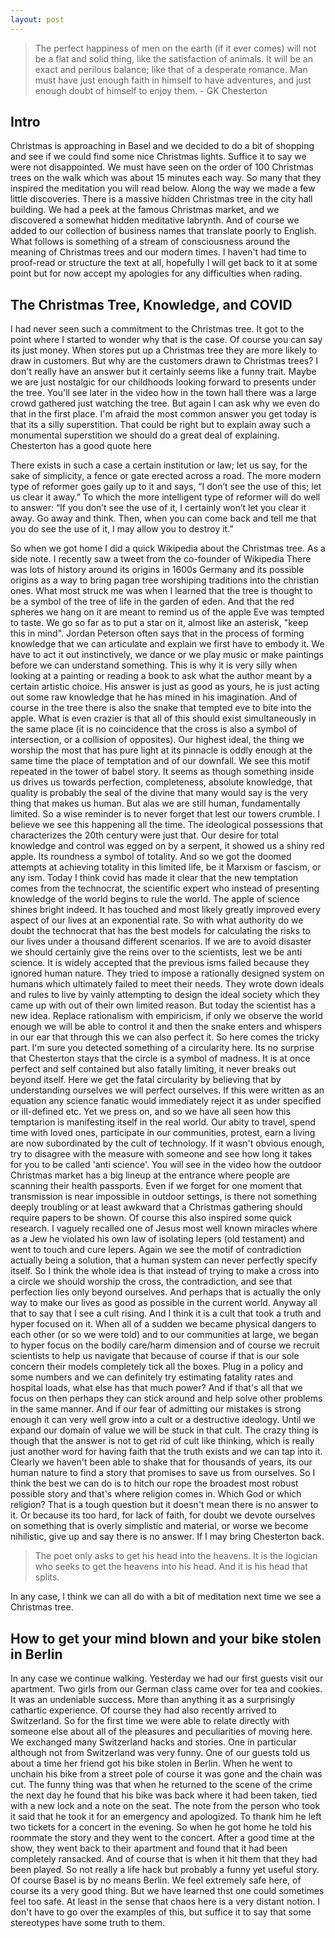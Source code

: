 ```yaml
---
layout: post
---
```


> The perfect happiness of men on the earth (if it ever comes) will not be a flat and solid thing, like the satisfaction of animals. It will be an exact and perilous balance; like that of a desperate romance. Man must have just enough faith in himself to have adventures, and just enough doubt of himself to enjoy them. - GK Chesterton

## Intro 

Christmas is approaching in Basel and we decided to do a bit of shopping and see if we could find some nice Christmas lights. 
Suffice it to say we were not disappointed. 
We must have seen on the order of 100 Christmas trees on the walk which was about 15 minutes each way. 
So many that they inspired the meditation you will read below.
Along the way we made a few little discoveries. 
There is a massive hidden Christmas tree in the city hall building. 
We had a peek at the famous Christmas market, and we discovered a somewhat hidden meditative labrynth. 
And of course we added to our collection of business names that translate poorly to English.
What follows is something of a stream of consciousness around the meaning of Christmas trees and our modern times.
I haven't had time to proof-read or structure the text at all, hopefully I will get back to it at some point but for now accept my apologies for any difficulties when rading.

## The Christmas Tree, Knowledge, and COVID

I had never seen such a commitment to the Christmas tree. 
It got to the point where I started to wonder why that is the case. 
Of course you can say its just money. 
When stores put up a Christmas tree they are more likely to draw in customers.
 But why are the customers drawn to Christmas trees? 
I don't really have an answer but it certainly seems like a funny trait. 
Maybe we are just nostalgic for our childhoods looking forward to presents under the tree. 
You'll see later in the video how in the town hall there was a large crowd gathered just watching the tree. 
But again I can ask why we even do that in the first place. I'm afraid the most common answer you get today is that its a silly superstition. That could be right but to explain away such a monumental superstition we should do a great deal of explaining. Chesterton has a good quote here

There exists in such a case a certain institution or law; let us say, for the sake of simplicity, a fence or gate erected across a road. The more modern type of reformer goes gaily up to it and says, “I don’t see the use of this; let us clear it away.” To which the more intelligent type of reformer will do well to answer: “If you don’t see the use of it, I certainly won’t let you clear it away. Go away and think. Then, when you can come back and tell me that you do see the use of it, I may allow you to destroy it.”

So when we got home I did a quick Wikipedia about the Christmas tree. As a side note. I recently saw a tweet from the co-founder of Wikipedia  There was lots of history around its origins in 1600s Germany and its possible origins as a way to bring pagan tree worshiping traditions into the christian ones.
 What most struck me was when I learned that the tree is thought to be a symbol of the tree of life in the garden of eden.
 And that the red spheres we hang on it are meant to remind us of the apple Eve was tempted to taste.
 We go so far as to put a star on it, almost like an asterisk, "keep this in mind". 
Jordan Peterson often says that in the process of forming knowledge that we can articulate and explain we first have to embody it. 
We have to act it out instinctively, we dance or we play music or make paintings before we can understand something. 
This is why it is very silly when looking at a painting or reading a book to ask what the author meant by a certain artistic choice. 
His answer is just as good as yours, he is just acting out some raw knowledge that he has mined in his imagination. 
And of course in the tree there is also the snake that tempted eve to bite into the apple. What is even crazier is that all of this should exist simultaneously in the same place (it is no coincidence that the cross is also a symbol of intersection, or a collision of opposites). 
Our highest ideal, the thing we worship the most that has pure light at its pinnacle is oddly enough at the same time the place of temptation and of our downfall. We see this motif repeated in the tower of babel story. It seems as though something inside us drives us towards perfection, completeness, absolute knowledge, that quality is probably the seal of the divine that many would say is the very thing that makes us human. But alas we are still human, fundamentally limited. So a wise reminder is to never forget that lest our towers crumble. I believe we see this happening all the time. The ideological possessions that characterizes the 20th century were just that. Our desire for total knowledge and control was egged on by a serpent, it showed us a shiny red apple. Its roundness a symbol of totality. And so we got the doomed attempts at achieving totality in this limited life, be it Marxism or fascism, or any ism.  Today I think covid has made it clear that the new temptation comes from the technocrat, the scientific expert who instead of presenting knowledge of the world begins to rule the world. The apple of science shines bright indeed. It has touched and most likely greatly improved every aspect of our lives at an exponential rate. So with what authority do we doubt the technocrat that has the best models for calculating the risks to our lives under a thousand different scenarios. If we are to avoid disaster we should certainly give the reins over to the scientists, lest we be anti science. It is widely accepted that the previous isms failed because they ignored human nature. They tried to impose a rationally designed system on humans which ultimately failed to meet their needs. They wrote down ideals and rules to live by vainly attempting to design the ideal society which they came up with out of their own limited reason. But today the scientist has a new idea. Replace rationalism with empiricism, if only we observe the world enough we will be able to control it and then the snake enters and whispers in our ear that through this we can also perfect it. So here comes the tricky part. I'm sure you detected something of a circularity here. Its no surprise that Chesterton stays that the circle is a symbol of madness. It is at once perfect and self contained but also fatally limiting, it never breaks out beyond itself. Here we get the fatal circularity by believing that by understanding ourselves we will perfect ourselves. If this were written as an equation any science fanatic would immediately reject it as under specified or ill-defined etc. Yet we press on, and so we have all seen how this temptarion is manifesting itself in the real world. Our abity to travel, spend time with loved ones, participate in our communities, protest, earn a living are now subordinated by the cult of technology. If it wasn't obvious enough, try to disagree with the measure with someone and see how long it takes for you to be called 'anti science'. You will see in the video how the outdoor Christmas market has a big lineup at the entrance where people are scanning their health passports. Even if we forget for one moment that transmission is near impossible in outdoor settings, is there not something deeply troubling or at least awkward that a Christmas gathering should require papers to be shown. Of course this also inspired some quick research. I vaguely recalled one of Jesus most well known miracles where as a Jew he violated his own law of isolating lepers (old testament) and went to touch and cure lepers. Again we see the motif of contradiction actually being a solution, that a human system can never perfectly specify itself. So I think the whole idea is that instead of trying to make a cross into a circle we should worship the cross, the contradiction, and see that perfection lies only beyond ourselves. And perhaps that is actually the only way to make our lives as good as possible in the current world. Anyway all that to say that I see a cult rising. And I think it is a cult that took a truth and hyper focused on it. When all of a sudden we became physical dangers to each other (or so we were told) and to our communities at large, we began to hyper focus on the bodily care/harm dimension and of course we recruit scientists to help us navigate that because  of course if that is our sole concern their models completely tick all the boxes. Plug in a policy and some numbers and we can definitely try estimating fatality rates and hospital loads, what else has that much power? And if that's all that we focus on then perhaps they can stick around and help solve other problems in the same manner. And if our fear of admitting our mistakes is strong enough it can very well grow into a cult or a destructive ideology. Until we expand our domain of value we will be stuck in that cult. The crazy thing is though that the answer is not to get rid of cult like thinking, which is really just another word for having faith that the truth exists and we can tap into it. Clearly we haven't been able to shake that for thousands of years, its our human nature to find a story that promises to save us from ourselves. So I think the best we can do is to hitch our rope the broadest most robust possible story and that's where religion comes in. Which God or which religion? That is a tough question but it doesn't mean there is no answer to it. Or because its too hard, for lack of faith, for doubt we devote ourselves on something that is overly simplistic and material, or worse we become nihilistic, give up and say there is no answer. 
If I may bring Chesterton back. 

> The poet only asks to get his head into the heavens. It is the logician who seeks to get the heavens into his head. And it is his head that splits.

In any case, I think we can all do with a bit of meditation next time we see a Christmas tree.


## How to get your mind blown and your bike stolen in Berlin 

In any case we continue walking. 
Yesterday we had our first guests visit our apartment. 
Two girls from our German class came over for tea and cookies. It was an undeniable success. More than anything it as a surprisingly cathartic experience. Of course they had also recently arrived to Switzerland. So for the first time we were able to relate directly with someone else about all of the pleasures and peculiarities of moving here. We exchanged many Switzerland hacks and stories. One in particular although not from Switzerland was very funny. One of our guests told us about a time her friend got his bike stolen in Berlin. When he went to unchain his bike from a street pole of course it was gone and the chain was cut. The funny thing was that when he returned to the scene of the crime the next day he found that his bike was back where it had been taken, tied with a new lock and a note on the seat. The note from the person who took it said that he took it for an emergency and apologized. To thank him he left two tickets for a concert in the evening. So when he got home he told his roommate the story and they went to the concert. After a good time at the show, they went back to their apartment and found that it had been completely ransacked. And of course that is when it hit them that they had been played. So not really a life hack but probably a funny yet useful story. Of course Basel is by no means Berlin. We feel extremely safe here, of course its a very good thing. But we have learned thst one could sometimes feel too safe. At least in the sense that chaos here is a very distant notion. I don't have to go over the examples of this, but suffice it to say that some stereotypes have some truth to them. 
